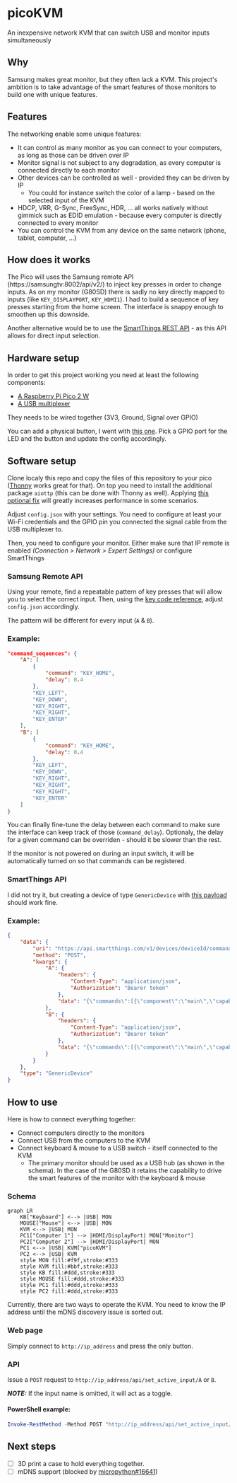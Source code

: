 # picoKVM
An inexpensive network KVM that can switch USB and monitor inputs simultaneously

## Why
Samsung makes great monitor, but they often lack a KVM. This project's ambition is to take advantage of the smart features of those monitors to build one with unique features.

## Features
The networking enable some unique features:
- It can control as many monitor as you can connect to your computers, as long as those can be driven over IP
- Monitor signal is not subject to any degradation, as every computer is connected directly to each monitor
- Other devices can be controlled as well - provided they can be driven by IP
    - You could for instance switch the color of a lamp - based on the selected input of the KVM
- HDCP, VRR, G-Sync, FreeSync, HDR, ... all works natively without gimmick such as EDID emulation - because every computer is directly connected to every monitor
- You can control the KVM from any device on the same network (phone, tablet, computer, ...)

## How does it works
The Pico will uses the Samsung remote API (https://samsungtv:8002/api/v2/) to inject key presses in order to change inputs. As on my monitor (G80SD) there is sadly no key directly mapped to inputs (like `KEY_DISPLAYPORT`, `KEY_HDMI1`). I had to build a sequence of key presses starting from the home screen. The interface is snappy enough to smoothen up this downside.

Another alternative would be to use the [SmartThings REST API](https://github.com/ollo69/ha-samsungtv-smart/issues/274#issuecomment-2597627685) - as this API allows for direct input selection. 

## Hardware setup
In order to get this project working you need at least the following components:
- [A Raspberry Pi Pico 2 W](https://thepihut.com/products/raspberry-pi-pico-2-w)
- [A USB multiplexer](https://thepihut.com/products/bidirectional-usb-3-multiplexer)

They needs to be wired together (3V3, Ground, Signal over GPIO)

You can add a physical button, I went with [this one](https://www.temu.com/goods.html?_bg_fs=1&goods_id=601099531486299). Pick a GPIO port for the LED and the button and update the config accordingly.

## Software setup
Clone localy this repo and copy the files of this repository to your pico ([Thonny](https://thonny.org/) works great for that). On top you need to install the additional package `aiottp` (this can be done with Thonny as well). Applying [this optional fix](https://github.com/micropython/micropython-lib/pull/972) will greatly increases performance in some scenarios.

Adjust `config.json` with your settings. You need to configure at least your Wi-Fi credentials and the GPIO pin you connected the signal cable from the USB multiplexer to.

Then, you need to configure your monitor. Either make sure that IP remote is enabled *(Connection > Network > Expert Settings)* or configure SmartThings

### Samsung Remote API
Using your remote, find a repeatable pattern of key presses that will allow you to select the correct input. Then, using the [key code reference](https://github.com/ollo69/ha-samsungtv-smart/blob/master/docs/Key_codes.md), adjust `config.json` accordingly.

The pattern will be different for every input (`A` & `B`).

### Example:
```json
"command_sequences": {
    "A": [
        {
            "command": "KEY_HOME",
            "delay": 0.4
        },
        "KEY_LEFT",
        "KEY_DOWN",
        "KEY_RIGHT",
        "KEY_RIGHT",
        "KEY_ENTER"
    ],
    "B": [
        {
            "command": "KEY_HOME",
            "delay": 0.4
        },
        "KEY_LEFT",
        "KEY_DOWN",
        "KEY_RIGHT",
        "KEY_RIGHT",
        "KEY_RIGHT",
        "KEY_ENTER"
    ]
}
```
You can finally fine-tune the delay between each command to make sure the interface can keep track of those (`command_delay`). Optionaly, the delay for a given command can be overriden - should it be slower than the rest.

If the monitor is not powered on during an input switch, it will be automatically turned on so that commands can be registered.

### SmartThings API
I did not try it, but creating a device of type `GenericDevice` with [this payload](https://github.com/ollo69/ha-samsungtv-smart/issues/274#issuecomment-2597627685) should work fine.

### Example:
```json
{
    "data": {
        "uri": "https://api.smartthings.com/v1/devices/deviceId/commands",
        "method": "POST",
        "kwargs": {
            "A": {
                "headers": {
                    "Content-Type": "application/json",
                    "Authorization": "Bearer token"
                },
                "data": "{\"commands\":[{\"component\":\"main\",\"capability\":\"samsungvd.mediaInputSource\",\"command\":\"setInputSource\",\"arguments\":[\"Display Port\"]}]}"
            },
            "B": {
                "headers": {
                    "Content-Type": "application/json",
                    "Authorization": "Bearer token"
                },
                "data": "{\"commands\":[{\"component\":\"main\",\"capability\":\"samsungvd.mediaInputSource\",\"command\":\"setInputSource\",\"arguments\":[\"HDMI1\"]}]}"
            }
        }
    },
    "type": "GenericDevice"
}
```

## How to use
Here is how to connect everything together:
- Connect computers directly to the monitors
- Connect USB from the computers to the KVM
- Connect keyboard & mouse to a USB switch - itself connected to the KVM
    - The primary monitor should be used as a USB hub (as shown in the schema). In the case of the G80SD it retains the capability to drive the smart features of the monitor with the keyboard & mouse

### Schema
```mermaid
graph LR
    KB["Keyboard"] <--> |USB| MON
    MOUSE["Mouse"] <--> |USB| MON
    KVM <--> |USB| MON
    PC1["Computer 1"] --> |HDMI/DisplayPort| MON["Monitor"]
    PC2["Computer 2"] --> |HDMI/DisplayPort| MON
    PC1 <--> |USB| KVM["picoKVM"]
    PC2 <--> |USB| KVM
    style MON fill:#f9f,stroke:#333
    style KVM fill:#bbf,stroke:#333
    style KB fill:#ddd,stroke:#333
    style MOUSE fill:#ddd,stroke:#333
    style PC1 fill:#ddd,stroke:#333
    style PC2 fill:#ddd,stroke:#333
```
Currently, there are two ways to operate the KVM. You need to know the IP address until the mDNS discovery issue is sorted out.

### Web page
Simply connect to `http://ip_address` and press the only button.

### API
Issue a `POST` request to `http://ip_address/api/set_active_input/A` or `B`.

**_NOTE:_** If the input name is omitted, it will act as a toggle.

#### PowerShell example:
```powershell
Invoke-RestMethod -Method POST "http://ip_address/api/set_active_input/A"
```
## Next steps
- [ ] 3D print a case to hold everything together.
- [ ] mDNS support (blocked by [micropython#16641](https://github.com/micropython/micropython/pull/16641))
